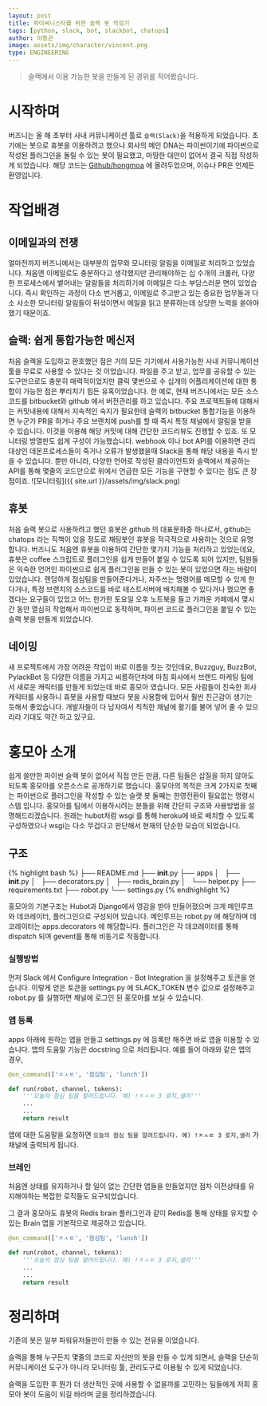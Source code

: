 ```yaml
---
layout: post
title: 파이써니스타를 위한 슬랙 봇 작성기
tags: [python, slack, bot, slackbot, chatops]
author: 이동균
image: assets/img/character/vincent.png 
type: ENGINEERING
---
```


> 슬랙에서 이용 가능한 봇을 만들게 된 경위를 적어봤습니다.

# 시작하며

버즈니는 올 해 초부터 사내 커뮤니케이션 툴로 `슬랙(Slack)`을 적용하게 되었습니다. 초기에는 봇으로 휴봇을 이용하려고 했으나 회사의 메인 DNA는 파이썬이기에 파이썬으로 작성된 플러그인을 돌릴 수 있는 봇이 필요했고, 마땅한 대안이 없어서 결국 직접 작성하게 되었습니다. 해당 코드는 [Github/hongmoa](https://github.com/haandol/hongmoa) 에 올려두었으며, 이슈나 PR은 언제든 환영입니다. 

# 작업배경

## 이메일과의 전쟁

얼마전까지 버즈니에서는 대부분의 업무와 모니터링 알림을 이메일로 처리하고 있었습니다. 처음엔 이메일로도 충분하다고 생각했지만 관리해야하는 십 수개의 크롤러, 다양한 프로세스에서 뱉어내는 알람들을 처리하기에 이메일은 다소 부담스러운 면이 있었습니다. 즉시 확인하는 과정이 다소 번거롭고, 이메일로 주고받고 있는 중요한 업무들과 다소 사소한 모니터링 알림들이 뒤섞이면서 메일을 읽고 분류하는데 상당한 노력을 쏟아야 했기 때문이죠. 

## 슬랙: 쉽게 통합가능한 메신저

처음 슬랙을 도입하고 환호했던 점은 거의 모든 기기에서 사용가능한 사내 커뮤니케이션 툴을 무료로 사용할 수 있다는 것 이었습니다. 파일을 주고 받고, 업무를 공유할 수 있는 도구만으로도 충분히 매력적이었지만 클릭 몇번으로 수 십개의 어플리케이션에 대한 통합이 가능한 점은 뿌리치기 힘든 유혹이었습니다. 한 예로, 현재 버즈니에서는 모든 소스코드를 bitbucket와 github 에서 버전관리를 하고 있습니다. 주요 프로젝트들에 대해서는 커밋내용에 대해서 지속적인 숙지가 필요한데 슬랙의 bitbucket 통합기능을 이용하면 누군가 PR을 하거나 주요 브랜치에 push를 할 때 즉시 특정 채널에서 알림을 받을 수 있습니다. 이것을 이용해 해당 커밋에 대해 간단한 코드리뷰도 진행할 수 있죠. 또 모니터링 방열판도 쉽게 구성이 가능했습니다. webhook 이나 bot API를 이용하면 관리대상인 데몬프로세스들이 죽거나 오류가 발생했을때 Slack을 통해 해당 내용을 즉시 받을 수 있습니다. 뿐만 아니라, 다양한 언어로 작성된 클라이언트와 슬랙에서 제공하는 API를 통해 몇줄의 코드만으로 위에서 언급한 모든 기능을 구현할 수 있다는 점도 큰 장점이죠. ![모니터링]({{ site.url }}/assets/img/slack.png)

## 휴봇

처음 슬랙 봇으로 사용하려고 했던 휴봇은 github 의 대표문화중 하나로서, github는 chatops 라는 직책이 있을 정도로 채팅봇인 휴봇을 적극적으로 사용하는 것으로 유명합니다. 버즈니도 처음엔 휴봇을 이용하여 간단한 몇가지 기능을 처리하고 있었는데요, 휴봇은 coffee 스크립트로 플러그인을 쉽게 만들어 붙일 수 있도록 되어 있지만, 팀원들은 익숙한 언어인 파이썬으로 쉽게 플러그인을 만들 수 있는 봇이 있었으면 하는 바람이 있었습니다. 랜덤하게 점심팀을 만들어준다거나, 자주쓰는 명령어를 메모할 수 있게 한다거나, 특정 브랜치의 소스코드를 바로 테스트서버에 배치해볼 수 있다거나 했으면 좋겠다는 요구들이 있었고 어느 한가한 토요일 오후 노트북을 들고 가까운 카페에서 몇시간 동안 열심히 작업해서 파이썬으로 동작하며, 파이썬 코드로 플러그인을 붙일 수 있는 슬랙 봇을 만들게 되었습니다. 

## 네이밍

새 프로젝트에서 가장 어려운 작업이 바로 이름을 짓는 것인데요, Buzzguy, BuzzBot, PylackBot 등 다양한 이름을 가지고 씨름하던차에 마침 회사에서 브랜드 마케팅 팀에서 새로운 캐릭터를 만들게 되었는데 바로 홍모아 였습니다. 모든 사람들이 친숙한 회사 캐릭터를 사용하니 휴봇을 사용할 때보다 봇을 사용함에 있어서 훨씬 친근감이 생기는 듯해서 좋았습니다. 개발자들이 다 남자여서 칙칙한 채널에 활기를 불어 넣어 줄 수 있으리라 기대도 약간 하고 있구요. 

# 홍모아 소개

쉽게 쓸만한 파이썬 슬랙 봇이 없어서 직접 만든 만큼, 다른 팀들은 삽질을 하지 않아도 되도록 홍모아를 오픈소스로 공개하기로 했습니다. 홍모아의 목적은 크게 2가지로 첫째는 파이썬으로 플러그인을 작성할 수 있는 슬랫 봇 둘째는 한영전환이 필요없는 명령시스템 입니다. 홍모아를 팀에서 이용하시려는 분들을 위해 간단히 구조와 사용방법을 설명해드리겠습니다. 원래는 hubot처럼 wsgi 를 통해 heroku에 바로 배치할 수 있도록 구성하였으나 wsgi는 다소 무겁다고 판단해서 현재의 단순한 모습이 되었습니다. 

## 구조
    
{% highlight bash %}
├── README.md
├── __init__.py
├── apps
│   ├── __init__.py
│   ├── decorators.py
│   ├── redis_brain.py
│   └── helper.py
├── requirements.txt
├── robot.py
└── settings.py
{% endhighlight %}

홍모아의 기본구조는 Hubot과 Django에서 영감을 받아 만들어졌으며 크게 메인루프와 데코레이터, 플러그인으로 구성되어 있습니다. 메인루프는 robot.py 에 해당하며 데코레이터는 apps.decorators 에 해당합니다. 플러그인은 각 데코레이터를 통해 dispatch 되며 gevent를 통해 비동기로 작동합니다. 

### 실행방법

먼저 Slack 에서 Configure Integration - Bot Integration 을 설정해주고 토큰을 얻습니다. 이렇게 얻은 토큰을 settings.py 에 SLACK_TOKEN 변수 값으로 설정해주고 robot.py 를 실행하면 채널에 로그인 된 홍모아를 보실 수 있습니다. 

### 앱 등록

apps 아래에 원하는 앱을 만들고 settings.py 에 등록만 해주면 바로 앱을 이용할 수 있습니다. 앱의 도움말 기능은 docstring 으로 처리됩니다. 예를 들어 아래와 같은 앱의 경우, 
    
```python    
@on_command(['ㅈㅅㅌ', '점심팀', 'lunch'])

def run(robot, channel, tokens):
    '''오늘의 점심 팀을 알려드립니다. 예) !ㅈㅅㅌ 3 로지,샐리'''
    ...
    ...
    return result
```

앱에 대한 도움말을 요청하면 `오늘의 점심 팀을 알려드립니다. 예) !ㅈㅅㅌ 3 로지,샐리` 가 채널에 출력되게 됩니다. 

### 브레인

처음엔 상태를 유지하거나 할 일이 없는 간단한 앱들을 만들었지만 점차 이전상태를 유지해야하는 복잡한 로직들도 요구되었습니다.

그 결과 홍모아도 휴봇의 Redis brain 플러그인과 같이 Redis를 통해 상태를 유지할 수 있는 Brain 앱을 기본적으로 제공하고 있습니다.

```python
@on_command(['ㅈㅅㅌ', '점심팀', 'lunch'])

def run(robot, channel, tokens):
    '''오늘의 점심 팀을 알려드립니다. 예) !ㅈㅅㅌ 3 로지,샐리'''
    ...
    ...
    return result
```

# 정리하며

기존의 봇은 일부 파워유저들만이 만들 수 있는 전유물 이었습니다.

슬랙을 통해 누구든지 몇줄의 코드로 자신만의 봇을 만들 수 있게 되면서, 슬랙을 단순히 커뮤니케이션 도구가 아니라 모니터링 툴, 관리도구로 이용될 수 있게 되었습니다.

슬랙을 도입한 후 뭔가 더 생산적인 곳에 사용할 수 없을까를 고민하는 팀들에게 저희 홍모아 봇이 도움이 되길 바라며 글을 정리하겠습니다.
